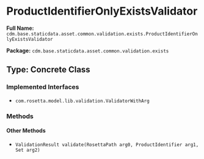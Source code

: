# ProductIdentifierOnlyExistsValidator

**Full Name:** `cdm.base.staticdata.asset.common.validation.exists.ProductIdentifierOnlyExistsValidator`

**Package:** `cdm.base.staticdata.asset.common.validation.exists`

## Type: Concrete Class

### Implemented Interfaces

- `com.rosetta.model.lib.validation.ValidatorWithArg`

### Methods

#### Other Methods

- `ValidationResult validate(RosettaPath arg0, ProductIdentifier arg1, Set arg2)`

